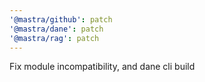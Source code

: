 ```yaml
---
'@mastra/github': patch
'@mastra/dane': patch
'@mastra/rag': patch
---
```


Fix module incompatibility, and dane cli build
